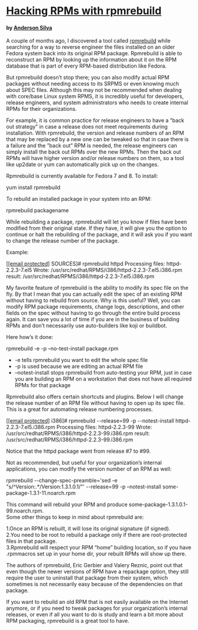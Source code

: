 
[Hacking RPMs with rpmrebuild](https://web.archive.org/web/20080808134331/http://www.redhatmagazine.com/2007/12/04/hacking-rpms-with-rpmrebuild/ "Permanent Link: Hacking RPMs with rpmrebuild")
================================================================================================================================================================================================

#### by [Anderson Silva](https://web.archive.org/web/20080808134331/http://www.redhatmagazine.com/author/asilva/ "Posts by Anderson Silva")

A couple of months ago, I discovered a tool called [rpmrebuild](https://web.archive.org/web/20080808134331/http://rpmrebuild.sourceforge.net/) while searching for a way to reverse engineer the files installed on an older Fedora system back into its original RPM package. Rpmrebuild is able to reconstruct an RPM by looking up the information about it on the RPM database that is part of every RPM-based distribution like Fedora.

But rpmrebuild doesn’t stop there; you can also modify actual RPM packages without needing access to its SRPMS or even knowing much about SPEC files. Although this may not be recommended when dealing with core/base Linux system RPMS, it is incredibly useful for developers, release engineers, and system administrators who needs to create internal RPMs for their organizations.

For example, it is common practice for release engineers to have a “back out strategy” in case a release does not meet requirements during installation. With rpmrebuild, the version and release numbers of an RPM that may be replaced by a new one can be tweaked so that in case there is a failure and the ”back out” RPM is needed, the release engineers can simply install the back out RPMs over the new RPMs. Then the back out RPMs will have higher version and/or release numbers on them, so a tool like up2date or yum can automatically pick up on the changes.

Rpmrebuild is currently available for Fedora 7 and 8. To install:

yum install rpmrebuild

To rebuild an installed package in your system into an RPM:

rpmrebuild packagename

While rebuilding a package, rpmrebuild will let you know if files have been modified from their original state. If they have, it will give you the option to continue or halt the rebuilding of the package, and it will ask you if you want to change the release number of the package.

Example:

\[[\[email protected\]](/cdn-cgi/l/email-protection) SOURCES\]# rpmrebuild httpd
Processing files: httpd-2.2.3-7.el5
Wrote: /usr/src/redhat/RPMS/i386/httpd-2.2.3-7.el5.i386.rpm
result: /usr/src/redhat/RPMS/i386/httpd-2.2.3-7.el5.i386.rpm

My favorite feature of rpmrebuild is the ability to modify its spec file on the fly. By that I mean that you can actually edit the spec of an existing RPM without having to rebuild from source. Why is this useful? Well, you can modify RPM package requirements, change logs, descriptions, and other fields on the spec without having to go through the entire build process again. It can save you a lot of time if you are in the business of building RPMs and don’t necessarily use auto-builders like koji or buildbot.

Here how’s it done:

rpmrebuild -e -p –no-test-install package.rpm

*   \-e tells rpmrebuild you want to edit the whole spec file
*   \-p is used because we are editing an actual RPM file
*   –notest-install stops rpmrebuild from auto-testing your RPM, just in case you are building an RPM on a workstation that does not have all required RPMs for that package

Rpmrebuild also offers certain shortcuts and plugins. Below I will change the release number of an RPM file without having to open up its spec file. This is a great for automating release numbering processes.

\[[\[email protected\]](/cdn-cgi/l/email-protection) i386\]# rpmrebuild --release=99 -p --notest-install httpd-2.2.3-7.el5.i386.rpm
Processing files: httpd-2.2.3-99
Wrote: /usr/src/redhat/RPMS/i386/httpd-2.2.3-99.i386.rpm
result: /usr/src/redhat/RPMS/i386/httpd-2.2.3-99.i386.rpm

Notice that the httpd package went from release #7 to #99.

Not as recommended, but useful for your organization’s internal applications, you can modify the version number of an RPM as well:

rpmrebuild --change-spec-preamble='sed -e "s/^Version:.\*/Version:1.3.1.0.1/"' --release=99 -p –notest-install  some-package-1.3.1-11.noarch.rpm

This command will rebuild your RPM and produce some-package-1.3.1.0.1-99.noarch.rpm.  
Some other things to keep in mind about rpmrebuild are:

1.Once an RPM is rebuilt, it will lose its original signature (if signed).  
2.You need to be root to rebuild a package only if there are root-protected files in that package.  
3.Rpmrebuild will respect your RPM “home” building location, so if you have .rpmmacros set up in your home dir, your rebuilt RPMs will show up there.

The authors of rpmrebuild, Eric Gerbier and Valery Reznic, point out that even though the newer versions of RPM have a repackage option, they still require the user to uninstall that package from their system, which sometimes is not necessarily easy because of the dependencies on that package.

If you want to rebuild an old RPM that is not easily available on the Internet anymore, or if you need to tweak packages for your organization’s internal releases, or even if all you want to do is study and learn a bit more about RPM packaging, rpmrebuild is a great tool to have.


